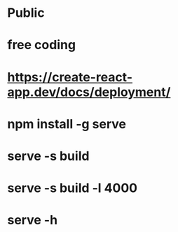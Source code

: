 # Public
# free coding
# https://create-react-app.dev/docs/deployment/
#  npm install -g serve
# serve -s build
# serve -s build -l 4000
# serve -h
